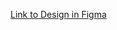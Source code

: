 [Link to Design in Figma](https://www.figma.com/design/vGmNipQHUlkoE0yvWQOP5D/Workout-App?node-id=0-1&t=hq0JJd3y9IDAX7pc-0)
